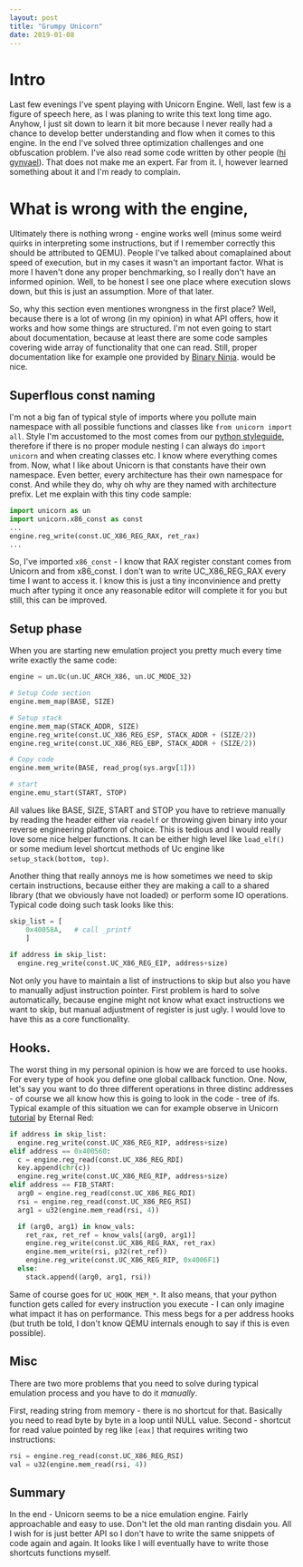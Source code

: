 ```yaml
---
layout: post
title: "Grumpy Unicorn"
date: 2019-01-08
---
```

# Intro
Last few evenings I've spent playing with Unicorn Engine. Well, last few is a figure of speech here, as I was planing to write this text long time ago.
Anyhow, I just sit down to learn it bit more because I never really had a chance to develop better understanding and flow when it comes to this engine. 
In the end I've solved three optimization challenges and one obfuscation problem. I've also read some code written by other people ([hi gynvael](https://gynvael.coldwind.pl/?blog=1)). That does not make me an expert. Far from it. I, however learned something about it and I'm ready to complain.

# What is wrong with the engine,
Ultimately there is nothing wrong - engine works well (minus some weird quirks in interpreting some instructions, but if I remember correctly this should be attributed to QEMU).
People I've talked about comaplained about speed of execution, but in my cases it wasn't an important factor. What is more I haven't done any proper benchmarking, so I really don't have an informed opinion. Well, to be honest I see one place where execution slows down, but this is just an assumption. More of that later.

So, why this section even mentiones wrongness in the first place? Well, because there is a lot of wrong (in my opinion) in what API offers, how it works and how some things are structured. I'm not even going to start about documentation, because at least there are some code samples covering wide array of functionality that one can read. Still, proper documentation like for example one provided by [Binary Ninja](https://api.binary.ninja). would be nice.

## Superflous const naming
I'm not a big fan of typical style of imports where you pollute main namespace with all possible functions and classes like `from unicorn import all`.
Style I'm accustomed to the most comes from our [python styleguide](http://http://google.github.io/styleguide/pyguide.html), therefore if there is no proper module nesting I can always do `import unicorn` and when creating classes etc. I know where everything comes from.
Now, what I like about Unicorn is that constants have their own namespace. Even better, every architecture has their own namespace for const. And while they do, why oh why are they named with architecture prefix. Let me explain with this tiny code sample:

```python
import unicorn as un
import unicorn.x86_const as const
...
engine.reg_write(const.UC_X86_REG_RAX, ret_rax)
...
```
So, I've imported `x86_const` - I know that RAX register constant comes from Unicorn and from x86_const. I don't wan to write UC_X86_REG_RAX every time I want to access it.
I know this is just a tiny inconvinience and pretty much after typing it once any reasonable editor will complete it for you but still, this can be improved.


## Setup phase
When you are starting new emulation project you pretty much every time write exactly the same code:
```python
engine = un.Uc(un.UC_ARCH_X86, un.UC_MODE_32)

# Setup Code section
engine.mem_map(BASE, SIZE)

# Setup stack
engine.mem_map(STACK_ADDR, SIZE)
engine.reg_write(const.UC_X86_REG_ESP, STACK_ADDR + (SIZE/2))
engine.reg_write(const.UC_X86_REG_EBP, STACK_ADDR + (SIZE/2))

# Copy code
engine.mem_write(BASE, read_prog(sys.argv[1]))

# start
engine.emu_start(START, STOP)
```

All values like BASE, SIZE, START and STOP you have to retrieve manually by reading the header either via `readelf` or throwing given binary into your reverse engineering platform of choice.
This is tedious and I would really love some nice helper functions. It can be either high level like `load_elf()` or some medium level shortcut methods of Uc engine like `setup_stack(bottom, top)`. 

Another thing that really annoys me is how sometimes we need to skip certain instructions, because either they are making a call to a shared library (that we obviously have not loaded) or perform some IO operations. Typical code doing such task looks like this:
```python
skip_list = [
    0x40058A,   # call _printf
    ]
  
if address in skip_list:
  engine.reg_write(const.UC_X86_REG_EIP, address+size)
```
Not only you have to maintain a list of instructions to skip but also you have to manually adjust instruction pointer. First problem is hard to solve automatically, because engine might not know what exact instructions we want to skip, but manual adjustment of register is just ugly. I would love to have this as a core functionality.

## Hooks.
The worst thing in my personal opinion is how we are forced to use hooks. For every type of hook you define one global callback function. One.
Now, let's say you want to do three different operations in three distinc addresses - of course we all know how this is going to look in the code - tree of ifs.
Typical example of this situation we can for example observe in Unicorn [tutorial](http://eternal.red/2018/unicorn-engine-tutorial/) by Eternal Red:
```python
if address in skip_list:
  engine.reg_write(const.UC_X86_REG_RIP, address+size)
elif address == 0x400560:
  c = engine.reg_read(const.UC_X86_REG_RDI)
  key.append(chr(c))
  engine.reg_write(const.UC_X86_REG_RIP, address+size)
elif address == FIB_START:
  arg0 = engine.reg_read(const.UC_X86_REG_RDI)
  rsi = engine.reg_read(const.UC_X86_REG_RSI)
  arg1 = u32(engine.mem_read(rsi, 4))

  if (arg0, arg1) in know_vals:
    ret_rax, ret_ref = know_vals[(arg0, arg1)]
    engine.reg_write(const.UC_X86_REG_RAX, ret_rax)
    engine.mem_write(rsi, p32(ret_ref))
    engine.reg_write(const.UC_X86_REG_RIP, 0x4006F1)
  else:
    stack.append((arg0, arg1, rsi))
```
Same of course goes for `UC_HOOK_MEM_*`. It also means, that your python function gets called for every instruction you execute - I can only imagine what impact it has on performance. This mess begs for a per address hooks (but truth be told, I don't know QEMU internals enough to say if this is even possible).


## Misc
There are two more problems that you need to solve during typical emulation process and you have to do it *manually*. 

First, reading string from memory - there is no shortcut for that. Basically you need to read byte by byte in a loop until NULL value.
Second - shortcut for read value pointed by reg like `[eax]` that requires writing two instructions:
```python
rsi = engine.reg_read(const.UC_X86_REG_RSI)
val = u32(engine.mem_read(rsi, 4))
```

## Summary
In the end - Unicorn seems to be a nice emulation engine. Fairly approachable and easy to use. Don't let the old man ranting disdain you.
All I wish for is just better API so I don't have to write the same snippets of code again and again. It looks like I will eventually have to write those shortcuts functions myself.

